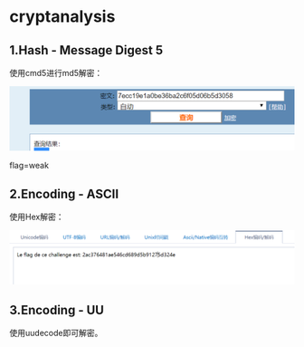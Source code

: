 # cryptanalysis

## 1.Hash - Message Digest 5
使用cmd5进行md5解密：<br>

![image](https://github.com/tiaowang1132/ctf/blob/master/rootme-image/5.1.png)<br>

flag=weak

## 2.Encoding - ASCII
使用Hex解密：<br>

![image](https://github.com/tiaowang1132/ctf/blob/master/rootme-image/5.2.png)<br>

## 3.Encoding - UU
使用uudecode即可解密。